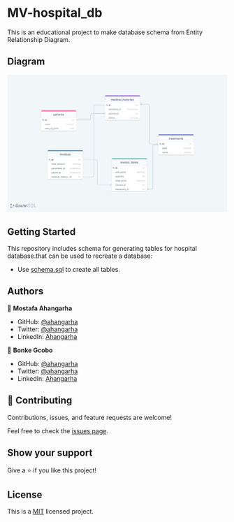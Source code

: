 # MV-hospital_db

This is an educational project to make database schema from Entity Relationship Diagram.

## Diagram

![ERD](./hospital_diagram.png)

## Getting Started

This repository includes schema for generating tables for hospital database.that can be used to recreate a database:

- Use [schema.sql](./schema_based_on_diagram.sql) to create all tables.

## Authors

👤 **Mostafa Ahangarha**

- GitHub: [@ahangarha](https://github.com/ahangarha)
- Twitter: [@ahangarha](https://twitter.com/ahangarha)
- LinkedIn: [Ahangarha](https://linkedin.com/in/ahangarha)

👤 **Bonke Gcobo**

- GitHub: [@ahangarha](https://github.com/bonkegcobo)
- Twitter: [@ahangarha](https://twitter.com/bonkegcobo)
- LinkedIn: [Ahangarha](https://linkedin.com/in/bonkegcobo)

## 🤝 Contributing

Contributions, issues, and feature requests are welcome!

Feel free to check the [issues page](../../issues/).

## Show your support

Give a ⭐️ if you like this project!

## License

This is a [MIT](./LICENSE) licensed project.
